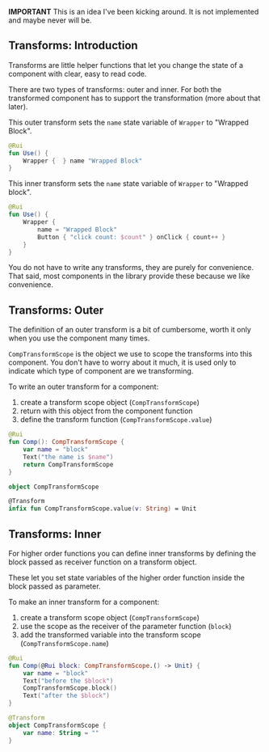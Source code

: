 **IMPORTANT** This is an idea I've been kicking around. It is not implemented and maybe never will be.

## Transforms: Introduction

Transforms are little helper functions that let you change the state of a
component with clear, easy to read code.

There are two types of transforms: outer and inner. For both the transformed
component has to support the transformation (more about that later).

This outer transform sets the `name` state variable of `Wrapper` to "Wrapped Block".

```kotlin
@Rui
fun Use() {
    Wrapper {  } name "Wrapped Block"
}
```

This inner transform sets the `name` state variable of `Wrapper` to "Wrapped block".

```kotlin
@Rui
fun Use() {
    Wrapper {
        name = "Wrapped Block"
        Button { "click count: $count" } onClick { count++ }
    }
}
```

You do not have to write any transforms, they are purely for convenience.
That said, most components in the library provide these because we like
convenience.

## Transforms: Outer

The definition of an outer transform is a bit of cumbersome, worth it only when
you use the component many times.

`CompTransformScope` is the object we use to scope the transforms into this
component. You don't have to worry about it much, it is used only to
indicate which type of component are we transforming.

To write an outer transform for a component:

1. create a transform scope object (`CompTransformScope`)
2. return with this object from the component function
3. define the transform function (`CompTransformScope.value`)

```kotlin
@Rui
fun Comp(): CompTransformScope {
    var name = "block"
    Text("the name is $name")
    return CompTransformScope
}

object CompTransformScope

@Transform
infix fun CompTransformScope.value(v: String) = Unit
```

## Transforms: Inner

For higher order functions you can define inner transforms by defining the
block passed as receiver function on a transform object.

These let you set state variables of the higher order function inside the block
passed as parameter.

To make an inner transform for a component:

1. create a transform scope object (`CompTransformScope`)
2. use the scope as the receiver of the parameter function (`block`)
3. add the transformed variable into the transform scope (`CompTransformScope.name`)

```kotlin
@Rui
fun Comp(@Rui block: CompTransformScope.() -> Unit) {
    var name = "block"
    Text("before the $block")
    CompTransformScope.block()
    Text("after the $block")
}

@Transform
object CompTransformScope {
    var name: String = ""
}
```